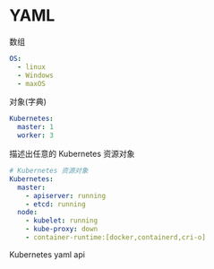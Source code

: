 # YAML
数组
```yaml
OS:
  - linux
  - Windows
  - maxOS
```
对象(字典)
```yaml
Kubernetes:
  master: 1
  worker: 3
```
描述出任意的 Kubernetes 资源对象
```yaml
# Kubernetes 资源对象
Kubernetes:
  master:
    - apiserver: running
    - etcd: running
  node:
    - kubelet: running
    - kube-proxy: down
    - container-runtime:[docker,containerd,cri-o]
```

Kubernetes yaml api
```yaml


```

